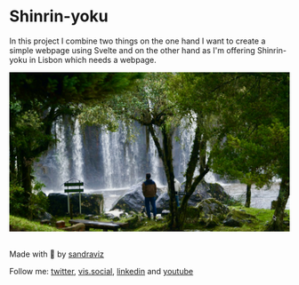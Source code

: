 # Shinrin-yoku

In this project I combine two things on the one hand I want to create a simple webpage using Svelte and on the other hand as I'm offering Shinrin-yoku in Lisbon which needs a webpage. 

![!\[Alt text\](static/1.jpeg)](src/lib/images/1.jpeg)


##

Made with :green_heart:  by [sandraviz](https://www.sandraviz.com/)

Follow me: [twitter](https://twitter.com/SandraCrypto), [vis.social](https://vis.social/@sb_42), [linkedin](https://www.linkedin.com/in/sandradataviz/) and  [youtube](https://www.youtube.com/@sandraviz3403)
